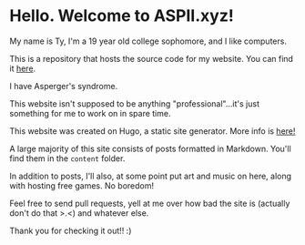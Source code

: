 # Hello. Welcome to ASPII.xyz!

My name is Ty, I'm a 19 year old college sophomore, and I like computers.

This is a repository that hosts the source code for my website. You can find it [here](https://aspii.xyz).

I have Asperger's syndrome.

This website isn't supposed to be anything "professional"...it's just something for me to work on in spare time.

This website was created on Hugo, a static site generator. More info is [here!](https://gohugo.io/)

A large majority of this site consists of posts formatted in Markdown. You'll find them in the `content` folder.

In addition to posts, I'll also, at some point put art and music on here, along with hosting free games. No boredom!

Feel free to send pull requests, yell at me over how bad the site is (actually don't do that >.<) and whatever else.

Thank you for checking it out!! :)
